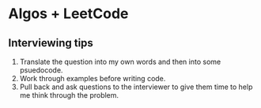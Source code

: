 # Algos + LeetCode


## Interviewing tips 
1. Translate the question into my own words and then into some psuedocode.
2. Work through examples before writing code.
3. Pull back and ask questions to the interviewer to give them time to help me think through the problem.